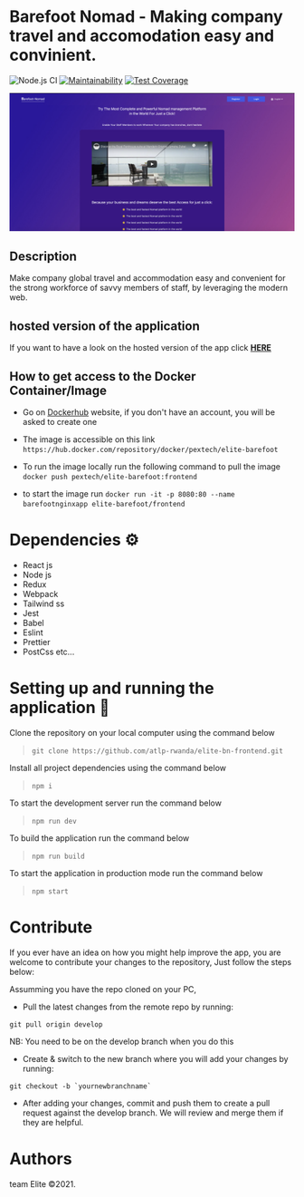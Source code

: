 # Barefoot Nomad - Making company travel and accomodation easy and convinient.


![Node.js CI](https://github.com/atlp-rwanda/elite-bn-frontend/workflows/Action%20CI/badge.svg)  [![Maintainability](https://api.codeclimate.com/v1/badges/3c16f080732707287cb9/maintainability)](https://codeclimate.com/github/atlp-rwanda/elite-bn-frontend/maintainability)  [![Test Coverage](https://api.codeclimate.com/v1/badges/3c16f080732707287cb9/test_coverage)](https://codeclimate.com/github/atlp-rwanda/elite-bn-frontend/test_coverage)


![Design preview for the Barefoot Nomad web Platform](UI.png)

## Description

Make company global travel and accommodation easy and convenient for the strong workforce of savvy members of staff, by leveraging the modern web.

## hosted version of the application

If you want to have a look on the hosted version of the app click **[HERE](https://naughty-mirzakhani-b9436a.netlify.app/)**

## How to get access to the Docker Container/Image

- Go on [Dockerhub](https://hub.docker.com/) website, if you don't have an account, you will be asked to create one

- The image is accessible on this link `https://hub.docker.com/repository/docker/pextech/elite-barefoot`

- To run the image locally run the following command to pull the image  `docker push pextech/elite-barefoot:frontend`

- to start the image run `docker run -it -p 8080:80 --name barefootnginxapp elite-barefoot/frontend`

# Dependencies ⚙︎

- React js
- Node js
- Redux
- Webpack
- Tailwind ss
- Jest
- Babel
- Eslint
- Prettier
- PostCss etc...

# Setting up and running the application 🔧

Clone the repository on your local computer using the command below

> `git clone https://github.com/atlp-rwanda/elite-bn-frontend.git`

Install all project dependencies using the command below

> `npm i`

To start the development server run the command below

> `npm run dev`

To build the application run the command below

> `npm run build`

To start the application in production mode run the command below

> `npm start`

# Contribute

If you ever have an idea on how you might help improve the app, you are welcome to contribute your changes to the repository, Just follow the steps below:

Assumming you have the repo cloned on your PC,

- Pull the latest changes from the remote repo by running:

```
git pull origin develop
```

NB: You need to be on the develop branch when you do this

- Create & switch to the new branch where you will add your changes by running:

```
git checkout -b `yournewbranchname`
```

- After adding your changes, commit and push them to create a pull request against the develop branch. We will review and merge them if they are helpful.

# Authors

team Elite &copy;2021.
